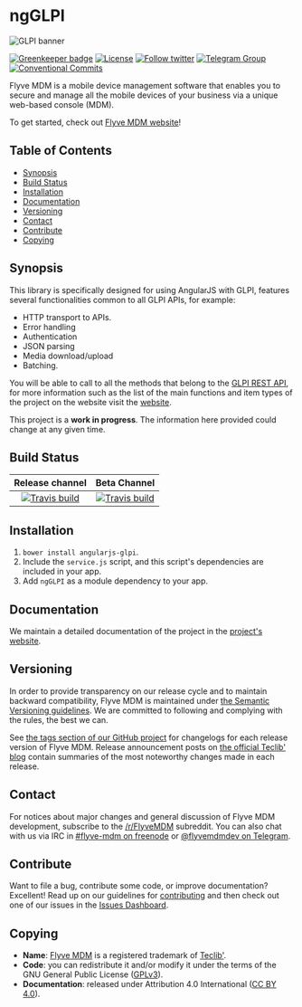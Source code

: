 # ngGLPI

![GLPI banner](https://user-images.githubusercontent.com/29282308/31666160-8ad74b1a-b34b-11e7-839b-043255af4f58.png)

[![Greenkeeper badge](https://badges.greenkeeper.io/flyve-mdm/angularjs-glpi.svg)](https://greenkeeper.io/)
[![License](https://img.shields.io/github/license/flyve-mdm/flyve-mdm-android-inventory-agent.svg?&label=License)](https://github.com/flyve-mdm/angularjs-glpi/blob/master/LICENSE.md)
[![Follow twitter](https://img.shields.io/twitter/follow/FlyveMDM.svg?style=social&label=Twitter&style=flat-square)](https://twitter.com/FlyveMDM)
[![Telegram Group](https://img.shields.io/badge/Telegram-Group-blue.svg)](https://t.me/flyvemdm)
[![Conventional Commits](https://img.shields.io/badge/Conventional%20Commits-1.0.0-yellow.svg)](https://conventionalcommits.org)

Flyve MDM is a mobile device management software that enables you to secure and manage all the mobile devices of your business via a unique web-based console (MDM).

To get started, check out [Flyve MDM website](https://flyve-mdm.com/)!

## Table of Contents

* [Synopsis](#synopsis)
* [Build Status](#build-status)
* [Installation](#installation)
* [Documentation](#documentation)
* [Versioning](#versioning)
* [Contact](#contact)
* [Contribute](#contribute)
* [Copying](#copying)

## Synopsis

This library is specifically designed for using AngularJS with GLPI, features several functionalities common to all GLPI APIs, for example:

- HTTP transport to APIs.
- Error handling 
- Authentication
- JSON parsing
- Media download/upload
- Batching.

You will be able to call to all the methods that belong to the [GLPI REST API](https://dev.flyve.org/glpi/apirest.php), for more information such as the list of the main functions and item types of the project on the website visit the [website](http://flyve.org/angularjs-glpi/).

This project is a **work in progress**. The information here provided could change at any given time.

## Build Status

|**Release channel**|**Beta Channel**|
|:---:|:---:|
|[![Travis build](https://api.travis-ci.org/flyve-mdm/angularjs-glpi.svg?branch=master)](https://travis-ci.org/flyve-mdm/angularjs-glpi)|[![Travis build](https://api.travis-ci.org/flyve-mdm/angularjs-glpi.svg?branch=develop)](https://travis-ci.org/flyve-mdm/angularjs-glpi)|

## Installation

1. `bower install angularjs-glpi`.
1. Include the `service.js` script, and this script's dependencies are included in your app.
1. Add `ngGLPI` as a module dependency to your app.

## Documentation

We maintain a detailed documentation of the project in the [project's website](http://flyve.org/angularjs-glpi/).

## Versioning

In order to provide transparency on our release cycle and to maintain backward compatibility, Flyve MDM is maintained under [the Semantic Versioning guidelines](http://semver.org/). We are committed to following and complying with the rules, the best we can.

See [the tags section of our GitHub project](https://github.com/flyve-mdm/angularjs-glpi/tags) for changelogs for each release version of Flyve MDM. Release announcement posts on [the official Teclib' blog](http://www.teclib-edition.com/en/communities/blog-posts/) contain summaries of the most noteworthy changes made in each release.

## Contact

For notices about major changes and general discussion of Flyve MDM development, subscribe to the [/r/FlyveMDM](http://www.reddit.com/r/FlyveMDM) subreddit.
You can also chat with us via IRC in [#flyve-mdm on freenode](http://webchat.freenode.net/?channels=flyve-mdm]) or [@flyvemdmdev on Telegram](https://t.me/flyvemdmdev).

## Contribute

Want to file a bug, contribute some code, or improve documentation? Excellent! Read up on our
guidelines for [contributing](./CONTRIBUTING.md) and then check out one of our issues in the [Issues Dashboard](https://github.com/flyve-mdm/angularjs-glpi/issues).

## Copying

* **Name**: [Flyve MDM](https://flyve-mdm.com/) is a registered trademark of [Teclib'](http://www.teclib-edition.com/en/).
* **Code**: you can redistribute it and/or modify
    it under the terms of the GNU General Public License ([GPLv3](https://www.gnu.org/licenses/gpl-3.0.en.html)).
* **Documentation**: released under Attribution 4.0 International ([CC BY 4.0](https://creativecommons.org/licenses/by/4.0/)).
